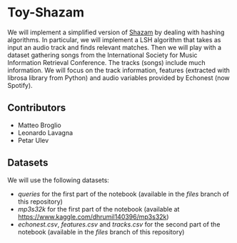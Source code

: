 # Toy-Shazam
We will implement a simplified version of [Shazam](https://www.shazam.com) by dealing with hashing algorithms. In particular, we will implement a LSH algorithm that takes as input an audio track and finds relevant matches. Then we will play with a dataset gathering songs from the International Society for Music Information Retrieval Conference. The tracks (songs) include much information. We will focus on the track information, features (extracted with librosa library from Python) and audio variables provided by Echonest (now Spotify).

## Contributors
- Matteo Broglio
- Leonardo Lavagna
- Petar Ulev

## Datasets 
We will use the following datasets:
- *queries* for the first part of the notebook (available in the *files* branch of this repository)
- *mp3s32k* for the first part of the notebook (available at https://www.kaggle.com/dhrumil140396/mp3s32k)
- *echonest.csv*, *features.csv* and *tracks.csv* for the second part of the notebook (available in the *files* branch of this repository)
